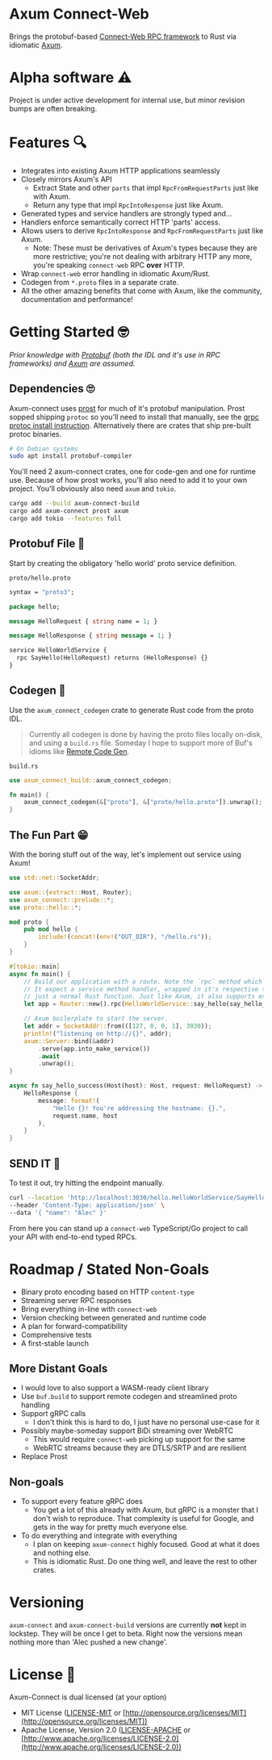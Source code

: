 # Axum Connect-Web

Brings the protobuf-based [Connect-Web RPC
framework](https://connect.build/docs/introduction) to Rust via idiomatic
[Axum](https://github.com/tokio-rs/axum).

# Alpha software ⚠️

Project is under active development for internal use, but minor revision bumps
are often breaking.

# Features 🔍

- Integrates into existing Axum HTTP applications seamlessly
- Closely mirrors Axum's API
  - Extract State and other `parts` that impl `RpcFromRequestParts` just like
    with Axum.
  - Return any type that impl `RpcIntoResponse` just like Axum.
- Generated types and service handlers are strongly typed and...
- Handlers enforce semantically correct HTTP 'parts' access.
- Allows users to derive `RpcIntoResponse` and `RpcFromRequestParts` just like
  Axum.
  - Note: These must be derivatives of Axum's types because they are more
    restrictive; you're not dealing with arbitrary HTTP any more, you're
    speaking `connect-web` RPC **over** HTTP.
- Wrap `connect-web` error handling in idiomatic Axum/Rust.
- Codegen from `*.proto` files in a separate crate.
- All the other amazing benefits that come with Axum, like the community,
  documentation and performance!

# Getting Started 🤓

_Prior knowledge with [Protobuf](https://github.com/protocolbuffers/protobuf)
(both the IDL and it's use in RPC frameworks) and
[Axum](https://github.com/tokio-rs/axum) are assumed._

## Dependencies 🙄

Axum-connect uses [prost](https://github.com/tokio-rs/prost) for much of it's
protobuf manipulation. Prost sopped shipping `protoc` so you'll need to install
that manually, see the [grpc protoc install
instruction](https://grpc.io/docs/protoc-installation/). Alternatively there are
crates that ship pre-built protoc binaries.

```sh
# On Debian systems
sudo apt install protobuf-compiler
```

You'll need 2 axum-connect crates, one for code-gen and one for runtime use.
Because of how prost works, you'll also need to add it to your own project.
You'll obviously also need `axum` and `tokio`.

```sh
cargo add --build axum-connect-build
cargo add axum-connect prost axum
cargo add tokio --features full
```

## Protobuf File 🥱

Start by creating the obligatory 'hello world' proto service definition.

`proto/hello.proto`

```protobuf
syntax = "proto3";

package hello;

message HelloRequest { string name = 1; }

message HelloResponse { string message = 1; }

service HelloWorldService {
  rpc SayHello(HelloRequest) returns (HelloResponse) {}
}
```

## Codegen 🤔

Use the `axum_connect_codegen` crate to generate Rust code from the proto IDL.

> Currently all codegen is done by having the proto files locally on-disk, and
> using a `build.rs` file. Someday I hope to support more of Buf's idioms like
> [Remote Code Gen](https://buf.build/docs/bsr/remote-plugins/usage).

`build.rs`

```rust
use axum_connect_build::axum_connect_codegen;

fn main() {
    axum_connect_codegen(&["proto"], &["proto/hello.proto"]).unwrap();
}
```

## The Fun Part 😁

With the boring stuff out of the way, let's implement out service using Axum!

```rust
use std::net::SocketAddr;

use axum::{extract::Host, Router};
use axum_connect::prelude::*;
use proto::hello::*;

mod proto {
    pub mod hello {
        include!(concat!(env!("OUT_DIR"), "/hello.rs"));
    }
}

#[tokio::main]
async fn main() {
    // Build our application with a route. Note the `rpc` method which was added by `axum-connect`.
    // It expect a service method handler, wrapped in it's respective type. The handler (below) is
    // just a normal Rust function. Just like Axum, it also supports extractors!
    let app = Router::new().rpc(HelloWorldService::say_hello(say_hello_success));

    // Axum boilerplate to start the server.
    let addr = SocketAddr::from(([127, 0, 0, 1], 3030));
    println!("listening on http://{}", addr);
    axum::Server::bind(&addr)
        .serve(app.into_make_service())
        .await
        .unwrap();
}

async fn say_hello_success(Host(host): Host, request: HelloRequest) -> HelloResponse {
    HelloResponse {
        message: format!(
            "Hello {}! You're addressing the hostname: {}.",
            request.name, host
        ),
    }
}
```

## SEND IT 🚀

To test it out, try hitting the endpoint manually.

```sh
curl --location 'http://localhost:3030/hello.HelloWorldService/SayHello' \
--header 'Content-Type: application/json' \
--data '{ "name": "Alec" }'
```

From here you can stand up a `connect-web` TypeScript/Go project to call your
API with end-to-end typed RPCs.

# Roadmap / Stated Non-Goals

- Binary proto encoding based on HTTP `content-type`
- Streaming server RPC responses
- Bring everything in-line with `connect-web`
- Version checking between generated and runtime code
- A plan for forward-compatibility
- Comprehensive tests
- A first-stable launch

## More Distant Goals

- I would love to also support a WASM-ready client library
- Use `buf.build` to support remote codegen and streamlined proto handling
- Support gRPC calls
  - I don't think this is hard to do, I just have no personal use-case for it
- Possibly maybe-someday support BiDi streaming over WebRTC
  - This would require `connect-web` picking up support for the same
  - WebRTC streams because they are DTLS/SRTP and are resilient
- Replace Prost

## Non-goals

- To support every feature gRPC does
  - You get a lot of this already with Axum, but gRPC is a monster that I
    don't wish to reproduce. That complexity is useful for Google, and gets in
    the way for pretty much everyone else.
- To do everything and integrate with everything
  - I plan on keeping `axum-connect` highly focused. Good at what it does and
    nothing else.
  - This is idiomatic Rust. Do one thing well, and leave the rest to other
    crates.

# Versioning

`axum-connect` and `axum-connect-build` versions are currently **not** kept in
lockstep. They will be once I get to beta. Right now the versions mean nothing
more than 'Alec pushed a new change'.

# License 🧾

Axum-Connect is dual licensed (at your option)

- MIT License ([LICENSE-MIT](LICENSE-MIT) or [http://opensource.org/licenses/MIT](http://opensource.org/licenses/MIT))
- Apache License, Version 2.0 ([LICENSE-APACHE](LICENSE-APACHE) or [http://www.apache.org/licenses/LICENSE-2.0](http://www.apache.org/licenses/LICENSE-2.0))
